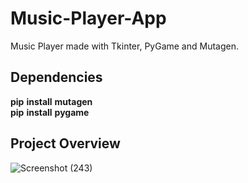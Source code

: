 # Music-Player-App
Music Player made with Tkinter, PyGame and  Mutagen.

## Dependencies

**pip** **install** **mutagen** <br/>
**pip** **install** **pygame**

## Project Overview

![Screenshot (243)](https://user-images.githubusercontent.com/64021315/117347154-2609d880-aec2-11eb-9023-797027dca42a.png)

